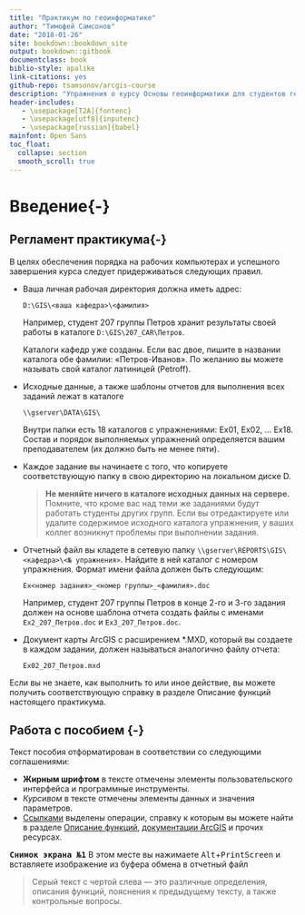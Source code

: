 ```yaml
--- 
title: "Практикум по геоинформатике"
author: "Тимофей Самсонов"
date: "2018-01-26"
site: bookdown::bookdown_site
output: bookdown::gitbook
documentclass: book
biblio-style: apalike
link-citations: yes
github-repo: tsamsonov/arcgis-course
description: "Упражнения о курсу Основы геоинформатики для студентов географического факультета МГУ имени М.В.Ломоносова"
header-includes:
   - \usepackage[T2A]{fontenc}
   - \usepackage[utf8]{inputenc}
   - \usepackage[russian]{babel}
mainfont: Open Sans
toc_float:
  collapse: section
  smooth_scroll: true
---
```


# Введение{-}

## Регламент практикума{-}

В целях обеспечения порядка на рабочих компьютерах и успешного завершения курса следует придерживаться следующих правил.

- Ваша личная рабочая директория должна иметь адрес:

    `D:\GIS\<ваша кафедра>\<фамилия>`

    Например, студент 207 группы Петров хранит результаты своей работы в каталоге `D:\GIS\207_CAR\Петров`.

    Каталоги кафедр уже созданы. Если вас двое, пишите в названии каталога обе фамилии: «Петров-Иванов». По желанию вы можете называть свой каталог латиницей (Petroff).

- Исходные данные, а также шаблоны отчетов для выполнения всех заданий лежат в каталоге

    `\\gserver\DATA\GIS\`

    Внутри папки есть 18 каталогов с упражнениями: Ex01, Ex02, ... Ex18. Состав и порядок выполняемых упражнений определяется вашим преподавателем (их должно быть не менее пяти). 
    
- Каждое задание вы начинаете с того, что копируете соответствующую папку в свою директорию на локальном диске D.

    > __Не меняйте ничего в каталоге исходных данных на сервере.__ Помните, что кроме вас над теми же заданиями будут работать студенты других групп. Если вы отредактируете или удалите содержимое исходного каталога упражнения, у ваших коллег возникнут проблемы при выполнении задания. 

- Отчетный файл вы кладете в сетевую папку `\\gserver\REPORTS\GIS\<кафедра>\<№ упражнения>`. Найдите в ней каталог с номером упражнения. Формат имени файла должен быть следующим: 

    `Ex<номер задания>_<номер группы>_<фамилия>.doc`

    Например, студент 207 группы Петров в конце 2-го и 3-го задания должен на основе шаблона отчета создать файлы с именами `Ex2_207_Петров.doc` и `Ex3_207_Петров.doc`.

- Документ карты ArcGIS с расширением *.MXD, который вы создаете в каждом задании, должен называться аналогично файлу отчета: 

    `Ex02_207_Петров.mxd`

Если вы не знаете, как выполнить то или иное действие, вы можете получить соответствующую справку в разделе Описание функций настоящего практикума.

## Работа с пособием {-}

Текст пособия отформатирован в соответствии со следующими соглашениями:

- __Жирным шрифтом__ в тексте отмечены элементы пользовательского интерфейса и программные инструменты.
- _Курсивом_ в тексте отмечены элементы данных и значения параметров.
- [Ссылками]() выделены операции, справку к которым вы можете найти в разделе [Описание функций](), [документации ArcGIS](https://desktop.arcgis.com/ru/documentation/) и прочих ресурсах.

<kbd>__Снимок экрана №1__</kbd> В этом месте вы нажимаете <kbd>Alt</kbd>+<kbd>PrintScreen</kbd> и вставляете изображение из буфера обмена в отчетный файл

> Серый текст с чертой слева — это различные определения, описания функций, пояснения к предыдущему тексту, а также контрольные вопросы.

